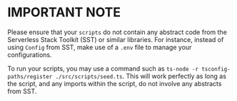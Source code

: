 # IMPORTANT NOTE

Please ensure that your `scripts` do not contain any abstract code from the Serverless Stack Toolkit (SST) or similar libraries. For instance, instead of using `Config` from SST, make use of a `.env` file to manage your configurations.

To run your scripts, you may use a command such as `ts-node -r tsconfig-paths/register ./src/scripts/seed.ts`. This will work perfectly as long as the script, and any imports within the script, do not involve any abstracts from SST.
